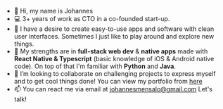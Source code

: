 - 👋 Hi, my name is Johannes
- 💻 3+ years of work as CTO in a co-founded start-up.
- 👀 I have a desire to create easy-to-use apps and software with clean user interfaces. Sometimes I just like to play around and explore new things.
- 🌱 My strengths are in <b>full-stack web dev</b> & <b>native apps</b> made with <b>React Native & Typescript</b> (basic knowledge of iOS & Android native code). 
On top of that I'm familiar with <b>Python</b> and <b>Java</b>.
- 💞️ I’m looking to collaborate on challenging projects to express myself and to get cool things done! You can view my portfolio from <a href="https://johannesmensalo.com">here</a>
- 📫 You can react me via email at <a href="mailto:johannesmensalo@gmail.com">johannesmensalo@gmail.com</a> Let's talk!
